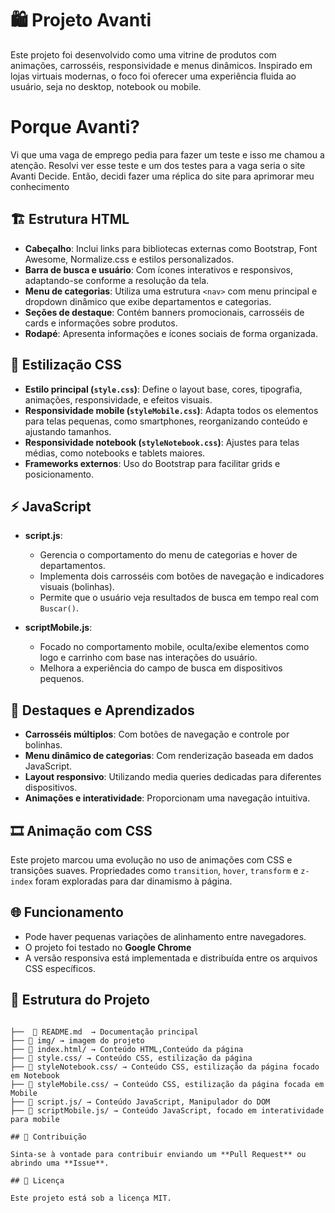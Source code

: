 # 🛍 Projeto Avanti 

Este projeto foi desenvolvido como uma vitrine de produtos com animações, carrosséis, responsividade e menus dinâmicos. Inspirado em lojas virtuais modernas, o foco foi oferecer uma experiência fluida ao usuário, seja no desktop, notebook ou mobile.

# Porque Avanti?
Vi que uma vaga de emprego pedia para fazer um teste e isso me chamou a atenção. Resolvi ver esse teste e um dos testes para a vaga seria o site Avanti Decide. Então, decidi fazer uma réplica do site para aprimorar meu conhecimento

## 🏗 Estrutura HTML

- **Cabeçalho**: Inclui links para bibliotecas externas como Bootstrap, Font Awesome, Normalize.css e estilos personalizados.
- **Barra de busca e usuário**: Com ícones interativos e responsivos, adaptando-se conforme a resolução da tela.
- **Menu de categorias**: Utiliza uma estrutura `<nav>` com menu principal e dropdown dinâmico que exibe departamentos e categorias.
- **Seções de destaque**: Contém banners promocionais, carrosséis de cards e informações sobre produtos.
- **Rodapé**: Apresenta informações e ícones sociais de forma organizada.

## 🎨 Estilização CSS

- **Estilo principal (`style.css`)**: Define o layout base, cores, tipografia, animações, responsividade, e efeitos visuais.
- **Responsividade mobile (`styleMobile.css`)**: Adapta todos os elementos para telas pequenas, como smartphones, reorganizando conteúdo e ajustando tamanhos.
- **Responsividade notebook (`styleNotebook.css`)**: Ajustes para telas médias, como notebooks e tablets maiores.
- **Frameworks externos**: Uso do Bootstrap para facilitar grids e posicionamento.

## ⚡ JavaScript

- **script.js**: 
  - Gerencia o comportamento do menu de categorias e hover de departamentos.
  - Implementa dois carrosséis com botões de navegação e indicadores visuais (bolinhas).
  - Permite que o usuário veja resultados de busca em tempo real com `Buscar()`.

- **scriptMobile.js**: 
  - Focado no comportamento mobile, oculta/exibe elementos como logo e carrinho com base nas interações do usuário.
  - Melhora a experiência do campo de busca em dispositivos pequenos.

## 🚀 Destaques e Aprendizados

- **Carrosséis múltiplos**: Com botões de navegação e controle por bolinhas.
- **Menu dinâmico de categorias**: Com renderização baseada em dados JavaScript.
- **Layout responsivo**: Utilizando media queries dedicadas para diferentes dispositivos.
- **Animações e interatividade**: Proporcionam uma navegação intuitiva.

## 🎞 Animação com CSS

Este projeto marcou uma evolução no uso de animações com CSS e transições suaves. Propriedades como `transition`, `hover`, `transform` e `z-index` foram exploradas para dar dinamismo à página.

## 🌐 Funcionamento


- Pode haver pequenas variações de alinhamento entre navegadores.
- O projeto foi testado no **Google Chrome** 
- A versão responsiva está implementada e distribuída entre os arquivos CSS específicos.

## 📂 Estrutura do Projeto
```

├──  📄 README.md  → Documentação principal
├── 📂 img/ → imagem do projeto
├── 📂 index.html/ → Conteúdo HTML,Conteúdo da página
├── 📂 style.css/ → Conteúdo CSS, estilização da página
├── 📂 styleNotebook.css/ → Conteúdo CSS, estilização da página focado em Notebook
├── 📂 styleMobile.css/ → Conteúdo CSS, estilização da página focada em Mobile
├── 📂 script.js/ → Conteúdo JavaScript, Manipulador do DOM
├── 📂 scriptMobile.js/ → Conteúdo JavaScript, focado em interatividade para mobile

## 📌 Contribuição

Sinta-se à vontade para contribuir enviando um **Pull Request** ou abrindo uma **Issue**.

## 📜 Licença

Este projeto está sob a licença MIT.
